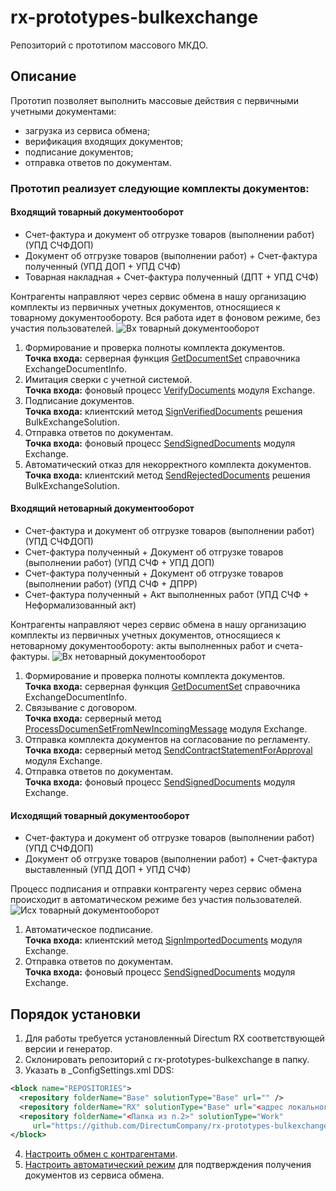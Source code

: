 ﻿# rx-prototypes-bulkexchange
Репозиторий с прототипом массового МКДО.

## Описание
Прототип позволяет выполнить массовые действия с первичными учетными документами:
* загрузка из сервиса обмена;
* верификация входящих документов;
* подписание документов;
* отправка ответов по документам.

### Прототип реализует следующие комплекты документов:
#### Входящий товарный документооборот
* Счет-фактура и документ об отгрузке товаров (выполнении работ) (УПД СЧФДОП)
* Документ об отгрузке товаров (выполнении работ) + Счет-фактура полученный (УПД ДОП + УПД СЧФ)
* Товарная накладная + Счет-фактура полученный (ДПТ + УПД СЧФ)

Контрагенты направляют через сервис обмена в нашу организацию комплекты из первичных учетных документов, относящиеся к товарному документообороту. Вся работа идет в фоновом режиме, без участия пользователей. 
![Вх товарный документооборот](https://user-images.githubusercontent.com/2620711/84864711-1dc96480-b088-11ea-8385-f8ff7941c34c.png)
1. Формирование и проверка полноты комплекта документов.  <br>**Точка входа:** серверная функция [GetDocumentSet](https://github.com/DirectumCompany/rx-prototypes-bulkexchange/blob/master/src/Packages/Sungero.BulkExchangeSolution/Sungero.BulkExchangeSolution.Server/ExchangeDocumentInfo/ExchangeDocumentInfoServerFunctions.cs#L35-L45) справочника ExchangeDocumentInfo.
2. Имитация сверки с учетной системой. <br>**Точка входа:** фоновый процесс [VerifyDocuments](https://github.com/DirectumCompany/rx-prototypes-bulkexchange/blob/master/src/Packages/Sungero.BulkExchangeSolution/Sungero.BulkExchangeSolution.Server/Sungero.Exchange/ModuleJobs.cs#L57-L75) модуля Exchange.
3. Подписание документов. <br>**Точка входа:** клиентский метод [SignVerifiedDocuments](https://github.com/DirectumCompany/rx-prototypes-bulkexchange/blob/master/src/Packages/Sungero.BulkExchangeSolution/Sungero.BulkExchangeSolution.ClientBase/ModuleClientFunctions.cs#L400-L433) решения BulkExchangeSolution.
4. Отправка ответов по документам. <br>**Точка входа:** фоновый процесс [SendSignedDocuments](https://github.com/DirectumCompany/rx-prototypes-bulkexchange/blob/master/src/Packages/Sungero.BulkExchangeSolution/Sungero.BulkExchangeSolution.Server/Sungero.Exchange/ModuleJobs.cs#L18-L54) модуля Exchange.
5. Автоматический отказ для некорректного комплекта документов. <br>**Точка входа:** клиентский метод [SendRejectedDocuments](https://github.com/DirectumCompany/rx-prototypes-bulkexchange/blob/master/src/Packages/Sungero.BulkExchangeSolution/Sungero.BulkExchangeSolution.ClientBase/ModuleClientFunctions.cs#L435-L469) решения BulkExchangeSolution.
 
#### Входящий нетоварный документооборот
*	Счет-фактура и документ об отгрузке товаров (выполнении работ) (УПД СЧФДОП)
*	Счет-фактура полученный + Документ об отгрузке товаров (выполнении работ) (УПД СЧФ + УПД ДОП)
*	Счет-фактура полученный + Документ об отгрузке товаров (выполнении работ) (УПД СЧФ + ДПРР)
*	Счет-фактура полученный + Акт выполненных работ (УПД СЧФ + Неформализованный акт)

Контрагенты направляют через сервис обмена в нашу организацию комплекты из первичных учетных документов, относящиеся к нетоварному документообороту: акты выполненных работ и счета-фактуры.
![Вх нетоварный документооборот](https://user-images.githubusercontent.com/2620711/84865392-2ff7d280-b089-11ea-9ea3-d073138e8802.png)
1. Формирование и проверка полноты комплекта документов.  <br>**Точка входа:** серверная функция [GetDocumentSet](https://github.com/DirectumCompany/rx-prototypes-bulkexchange/blob/master/src/Packages/Sungero.BulkExchangeSolution/Sungero.BulkExchangeSolution.Server/ExchangeDocumentInfo/ExchangeDocumentInfoServerFunctions.cs#L35-L45) справочника ExchangeDocumentInfo.
2. Связывание с договором.  <br>**Точка входа:** серверный метод [ProcessDocumenSetFromNewIncomingMessage](https://github.com/DirectumCompany/rx-prototypes-bulkexchange/blob/master/src/Packages/Sungero.BulkExchangeSolution/Sungero.BulkExchangeSolution.Server/Sungero.Exchange/ModuleServerFunctions.cs#L448-L454) модуля Exchange.
3. Отправка комплекта документов на согласование по регламенту.  <br>**Точка входа:** серверный метод [SendContractStatementForApproval](https://github.com/DirectumCompany/rx-prototypes-bulkexchange/blob/master/src/Packages/Sungero.BulkExchangeSolution/Sungero.BulkExchangeSolution.Server/Sungero.Exchange/ModuleServerFunctions.cs#L566-L578) модуля Exchange.
4. Отправка ответов по документам. <br>**Точка входа:** фоновый процесс [SendSignedDocuments](https://github.com/DirectumCompany/rx-prototypes-bulkexchange/blob/master/src/Packages/Sungero.BulkExchangeSolution/Sungero.BulkExchangeSolution.Server/Sungero.Exchange/ModuleJobs.cs#L18-L54) модуля Exchange.



#### Исходящий товарный документооборот
* Счет-фактура и документ об отгрузке товаров (выполнении работ) (УПД СЧФДОП)
* Документ об отгрузке товаров (выполнении работ) + Счет-фактура выставленный	(УПД ДОП + УПД СЧФ)

Процесс подписания и отправки контрагенту через сервис обмена происходит в автоматическом режиме без участия пользователей.
![Исх товарный документооборот](https://user-images.githubusercontent.com/2620711/84867424-320f6080-b08c-11ea-8e6c-f474cdc688a2.png)

1. Автоматическое подписание.  <br>**Точка входа:** клиентский метод [SignImportedDocuments](https://github.com/DirectumCompany/rx-prototypes-bulkexchange/blob/master/src/Packages/Sungero.BulkExchangeSolution/Sungero.BulkExchangeSolution.ClientBase/ModuleClientFunctions.cs#L89-L111) модуля Exchange.
2. Отправка ответов по документам. <br>**Точка входа:** фоновый процесс [SendSignedDocuments](https://github.com/DirectumCompany/rx-prototypes-bulkexchange/blob/master/src/Packages/Sungero.BulkExchangeSolution/Sungero.BulkExchangeSolution.Server/Sungero.Exchange/ModuleJobs.cs#L18-L54) модуля Exchange.

## Порядок установки
1. Для работы требуется установленный Directum RX соответствующей версии и генератор.
2. Склонировать репозиторий с rx-prototypes-bulkexchange в папку.
3. Указать в _ConfigSettings.xml DDS:
```xml
<block name="REPOSITORIES">
  <repository folderName="Base" solutionType="Base" url="" />
  <repository folderName="RX" solutionType="Base" url="<адрес локального репозитория>" />
  <repository folderName="<Папка из п.2>" solutionType="Work" 
     url="https://github.com/DirectumCompany/rx-prototypes-bulkexchange" />
</block>
```
4. [Настроить обмен с контрагентами](https://club.directum.ru/webhelp/directumrx/desktop/index.html?sungero_parties_counterparty_card_exchangeboxes.htm).
5. [Настроить автоматический режим](https://club.directum.ru/webhelp/directumrx/desktop/index.html?admin_avtomaticheskii_rezhim.htm) для подтверждения получения документов из сервиса обмена.
